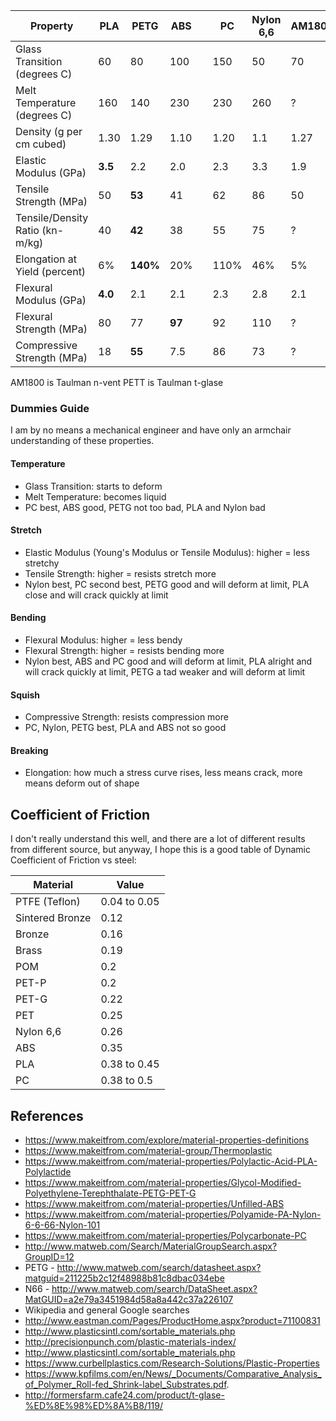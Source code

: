 | Property                        | PLA     | PETG   | ABS    | | PC     | Nylon 6,6 | AM1800 | PETT |
|---------------------------------|---------|--------|--------|-|--------|-----------|--------|------|
| Glass Transition (degrees C)    | 60      | 80     | 100    | | 150    | 50        | 70     | 68.2 |
| Melt Temperature (degrees C)    | 160     | 140    | 230    | | 230    | 260       | ?      | 212  |
| Density (g per cm cubed)        | 1.30    | 1.29   | 1.10   | | 1.20   | 1.1       | 1.27   | 1.13 |
| Elastic Modulus (GPa)           | **3.5** | 2.2    | 2.0    | | 2.3    | 3.3       | 1.9    | ?    |
| Tensile Strength (MPa)          | 50      | **53** | 41     | | 62     | 86        | 50     | 71   |
| Tensile/Density Ratio (kn-m/kg) | 40      | **42** | 38     | | 55     | 75        | ?      | ?    |
| Elongation at Yield (percent)   | 6%      | **140%** | 20%  | | 110%   | 46%       | 5%     | 300% |
| Flexural Modulus (GPa)          | **4.0** | 2.1    | 2.1    | | 2.3    | 2.8       | 2.1    | 0.97 |
| Flexural Strength (MPa)         | 80      | 77     | **97** | | 92     | 110       | ?      | 48   |
| Compressive Strength (MPa)      | 18      | **55** | 7.5    | | 86     | 73        | ?      | ?    |

AM1800 is Taulman n-vent
PETT is Taulman t-glase

### Dummies Guide

I am by no means a mechanical engineer and have only an armchair understanding of these properties.

#### Temperature

* Glass Transition: starts to deform
* Melt Temperature: becomes liquid
* PC best, ABS good, PETG not too bad, PLA and Nylon bad

#### Stretch

* Elastic Modulus (Young's Modulus or Tensile Modulus): higher = less stretchy
* Tensile Strength: higher = resists stretch more
* Nylon best, PC second best, PETG good and will deform at limit, PLA close and will crack quickly at limit

#### Bending

* Flexural Modulus: higher = less bendy
* Flexural Strength: higher = resists bending more
* Nylon best, ABS and PC good and will deform at limit, PLA alright and will crack quickly at limit, PETG a tad weaker and will deform at limit

#### Squish

* Compressive Strength: resists compression more
* PC, Nylon, PETG best, PLA and ABS not so good

#### Breaking

* Elongation: how much a stress curve rises, less means crack, more means deform out of shape

## Coefficient of Friction

I don't really understand this well, and there are a lot of different results from different source, but anyway, I hope this is a good table of Dynamic Coefficient of Friction vs steel:

| Material        | Value |
|-----------------|-------|
| PTFE (Teflon)   | 0.04 to 0.05 |
| Sintered Bronze | 0.12 |
| Bronze          | 0.16
| Brass           | 0.19 |
| POM             | 0.2 |
| PET-P           | 0.2 |
| PET-G           | 0.22 |
| PET             | 0.25 |
| Nylon 6,6       | 0.26 |
| ABS             | 0.35 |
| PLA             | 0.38 to 0.45 |
| PC              | 0.38 to 0.5  |

## References

* https://www.makeitfrom.com/explore/material-properties-definitions
* https://www.makeitfrom.com/material-group/Thermoplastic
* https://www.makeitfrom.com/material-properties/Polylactic-Acid-PLA-Polylactide
* https://www.makeitfrom.com/material-properties/Glycol-Modified-Polyethylene-Terephthalate-PETG-PET-G
* https://www.makeitfrom.com/material-properties/Unfilled-ABS
* https://www.makeitfrom.com/material-properties/Polyamide-PA-Nylon-6-6-66-Nylon-101
* https://www.makeitfrom.com/material-properties/Polycarbonate-PC
* http://www.matweb.com/Search/MaterialGroupSearch.aspx?GroupID=12
* PETG - http://www.matweb.com/search/datasheet.aspx?matguid=211225b2c12f48988b81c8dbac034ebe
* N66 - http://www.matweb.com/search/DataSheet.aspx?MatGUID=a2e79a3451984d58a8a442c37a226107
* Wikipedia and general Google searches
* http://www.eastman.com/Pages/ProductHome.aspx?product=71100831
* http://www.plasticsintl.com/sortable_materials.php
* http://precisionpunch.com/plastic-materials-index/
* http://www.plasticsintl.com/sortable_materials.php
* https://www.curbellplastics.com/Research-Solutions/Plastic-Properties
* https://www.kpfilms.com/en/News/_Documents/Comparative_Analysis_of_Polymer_Roll-fed_Shrink-label_Substrates.pdf.
* http://formersfarm.cafe24.com/product/t-glase-%ED%8E%98%ED%8A%B8/119/